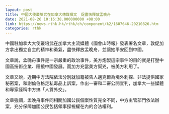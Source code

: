 ```yaml
---
layout: post
title: 中國大使叢培武在加拿大傳媒撰文　促盡快釋放孟晚舟
date: 2021-08-26 10:16:38.000000000 +08:00
link: https://news.rthk.hk/rthk/ch/component/k2/1607646-20210826.htm
categories: rthk
---
```


中國駐加拿大大使叢培武在加拿大主流媒體《國會山時報》發表署名文章，敦促加方拿出獨立自主的精神和勇氣，盡快釋放孟晚舟，並讓她平安回到中國。

文章說，孟晚舟事件是一宗嚴重的政治事件，美方炮製這宗事件的目的就是打壓中國高技術企業、阻撓中國發展。而加方充當美方幫兇，被美方利用了。

文章又說，近期中方法院依法分別就加籍被告人邁克爾為境外刺探、非法提供國家秘密案，和謝倫伯格走私毒品上訴案，作出一審和二審公開宣判，加拿大一些媒體和專家誣稱中方搞「人質外交」。

文章強調，孟晚舟事件同相關加國公民個案性質完全不同，中方主管部門依法辦案，充分保障加國公民包括領事探視權在內的合法權利。
